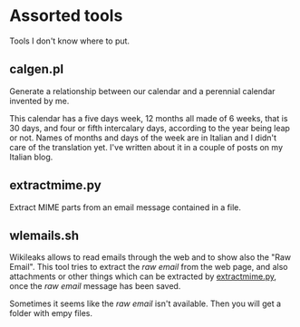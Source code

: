 Assorted tools
==============

Tools I don't know where to put.


calgen.pl
---------

Generate a relationship between our calendar and a perennial calendar
invented by me.

This calendar has a five days week, 12 months all made of 6 weeks,
that is 30 days, and four or fifth intercalary days, according to the
year being leap or not. Names of months and days of the week are in
Italian and I didn't care of the translation yet. I've written about
it in a couple of posts on my Italian blog.


extractmime.py
--------------

Extract MIME parts from an email message contained in a file.


wlemails.sh
-----------

Wikileaks allows to read emails through the web and to show also the
"Raw Email". This tool tries to extract the *raw email* from the web
page, and also attachments or other things which can be extracted by
[extractmime.py](extractmime.py), once the *raw email* message has
been saved.

Sometimes it seems like the *raw email* isn't available. Then you will
get a folder with empy files.
